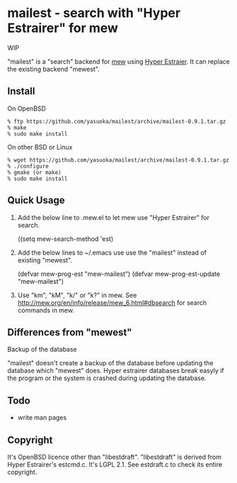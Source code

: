 mailest - search with "Hyper Estrairer" for mew
===============================================

WIP

"mailest" is a "search" backend for [mew](http://mew.org) using
[Hyper Estraier](fallabs.com/hyperestraier/index.html).  It can replace
the existing backend "mewest".


Install
-------

On OpenBSD

    % ftp https://github.com/yasuoka/mailest/archive/mailest-0.9.1.tar.gz
    % make
    % sudo make install

On other BSD or Linux

    % wget https://github.com/yasuoka/mailest/archive/mailest-0.9.1.tar.gz
    % ./configure
    % gmake (or make)
    % sudo make install


Quick Usage
-----------

1. Add the below line to .mew.el to let mew use "Hyper Estrairer" for
   search.

    ((setq mew-search-method 'est)

2. Add the below lines to ~/.emacs use use the "mailest" instead of
   existing "mewest".

    (defvar mew-prog-est        "mew-mailest")
    (defvar mew-prog-est-update "mew-mailest")

3. Use "km", "kM", "k/" or "k?" in mew.  See
   http://mew.org/en/info/release/mew_6.html#dbsearch for search
   commands in mew.


Differences from "mewest"
-------------------------

Backup of the database

  "mailest" doesn't create a backup of the database before updating the
  database which "mewest" does.  Hyper estrairer databases break easyly
  if the program or the system is crashed during updating the database.


Todo
----

- write man pages


Copyright
---------

It's OpenBSD licence other than "libestdraft".  "libestdraft" is derived
from Hyper Estrairer's estcmd.c.  It's LGPL 2.1.  See estdraft.c to check
its entire copyright.
